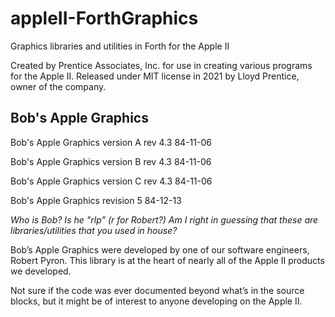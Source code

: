 # appleII-ForthGraphics
Graphics libraries and utilities in Forth for the Apple II

Created by Prentice Associates, Inc. for use in creating various programs for the Apple II. Released under MIT license in 2021 by Lloyd Prentice, owner of the company.

## Bob's Apple Graphics
Bob's Apple Graphics version A rev 4.3 84-11-06 

Bob's Apple Graphics version B rev 4.3 84-11-06

Bob's Apple Graphics version C rev 4.3 84-11-06

Bob's Apple Graphics revision 5 84-12-13

*Who is Bob? Is he "rlp" (r for Robert?) Am I right in guessing that these are libraries/utilities that you used in house?*

Bob’s Apple Graphics were developed by one of our software engineers, Robert Pyron.  This library is at the heart of nearly all of the Apple II products we developed. 

Not sure if the code was ever documented beyond what’s in the source blocks, but it might be of interest to anyone developing on the Apple II.

